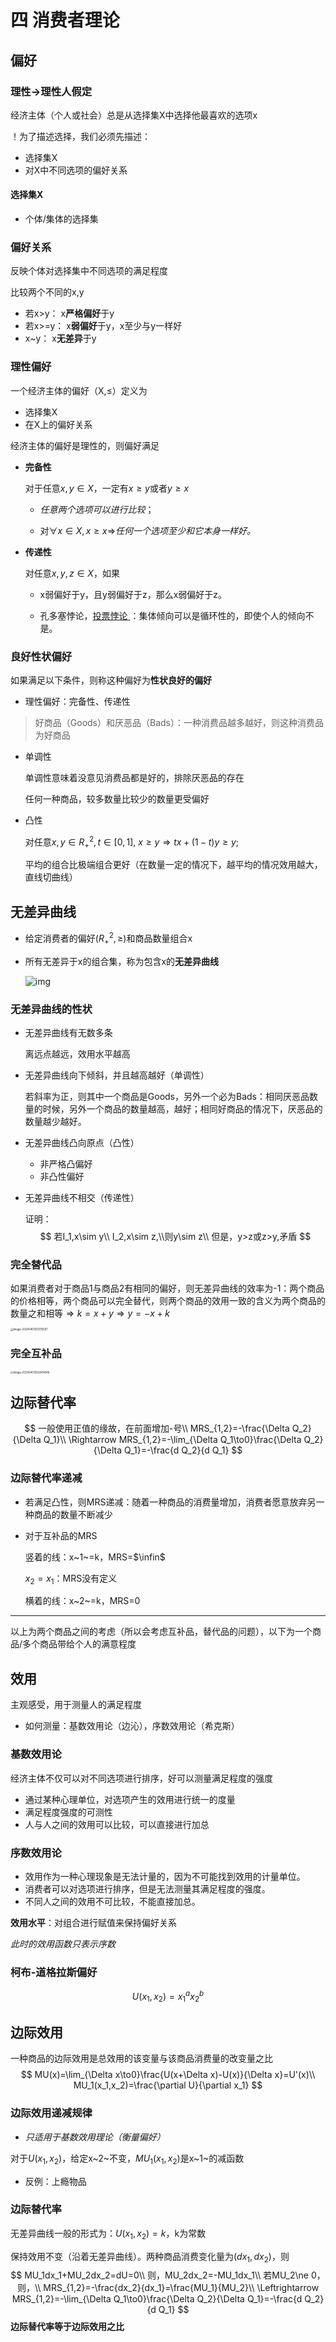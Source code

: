 # 四 消费者理论



## 偏好

### 理性->理性人假定

经济主体（个人或社会）总是从选择集X中选择他最喜欢的选项x

！为了描述选择，我们必须先描述：

* 选择集X
* 对X中不同选项的偏好关系

#### 选择集X

* 个体/集体的选择集

### 偏好关系

反映个体对选择集中不同选项的满足程度

比较两个不同的x,y

* 若x>y： x**严格偏好**于y
* 若x>=y： x**弱偏好**于y，x至少与y一样好
* x~y： x**无差异**于y

### 理性偏好

一个经济主体的偏好（X,$\le$）定义为

* 选择集X
* 在X上的偏好关系

经济主体的偏好是理性的，则偏好满足

* **完备性**

  对于任意$x,y \in X$，一定有$x\ge y$或者$y\ge x$

  * *任意两个选项可以进行比较*；

  * 对$\forall x\in X,x\ge x\Rightarrow$*任何一个选项至少和它本身一样好。*

* **传递性**

  对任意$x,y,z\in X$，如果

  * x弱偏好于y，且y弱偏好于z，那么x弱偏好于z。

  * 孔多塞悖论，[投票悖论 ](https://zh.wikipedia.org/wiki/投票悖论)：集体倾向可以是循环性的，即使个人的倾向不是。

### 良好性状偏好

如果满足以下条件，则称这种偏好为**性状良好的偏好**

* 理性偏好：完备性、传递性

>  好商品（Goods）和厌恶品（Bads）：一种消费品越多越好，则这种消费品为好商品

* 单调性

  单调性意味着没意见消费品都是好的，排除厌恶品的存在

  任何一种商品，较多数量比较少的数量更受偏好

* 凸性

  对任意$x,y\in R^2_+, t\in[0,1]$, $x\ge y\Rightarrow tx+(1-t)y\ge y$;

  平均的组合比极端组合更好（在数量一定的情况下，越平均的情况效用越大，直线切曲线）

## 无差异曲线

* 给定消费者的偏好$(R^2_+,\ge)$和商品数量组合x

* 所有无差异于x的组合集，称为包含x的**无差异曲线**

  ![img](./assets/Inferior_good-1711989067760-5.png)

### 无差异曲线的性状

* 无差异曲线有无数多条

  离远点越远，效用水平越高

* 无差异曲线向下倾斜，并且越高越好（单调性）

  若斜率为正，则其中一个商品是Goods，另外一个必为Bads：相同厌恶品数量的时候，另外一个商品的数量越高，越好；相同好商品的情况下，厌恶品的数量越少越好。

* 无差异曲线凸向原点（凸性）

  * 非严格凸偏好
  * 非凸性偏好

* 无差异曲线不相交（传递性）

  证明：
  $$
  若I_1,x\sim y\\
  I_2,x\sim z,\\则y\sim z\\
  但是，y>z或z>y,矛盾
  $$
  

### 完全替代品

如果消费者对于商品1与商品2有相同的偏好，则无差异曲线的效率为-1：两个商品的价格相等，两个商品可以完全替代，则两个商品的效用一致的含义为两个商品的数量之和相等$\Rightarrow k=x+y\Rightarrow y=-x+k$​

<img src="./assets/image-20240401202115597-1711989057948-3.png" alt="image-20240401202115597" style="zoom:30%;" />

### 完全互补品

<img src="./assets/image-20240401202044648-1711989042751-1.png" alt="image-20240401202044648" style="zoom:30%;" />

## 边际替代率


$$
一般使用正值的缘故，在前面增加-号\\
MRS_{1,2}=-\frac{\Delta Q_2}{\Delta Q_1}\\
\Rightarrow MRS_{1,2}=-\lim_{\Delta Q_1\to0}\frac{\Delta Q_2}{\Delta Q_1}=-\frac{d Q_2}{d Q_1}
$$

### 边际替代率递减

* 若满足凸性，则MRS递减：随着一种商品的消费量增加，消费者愿意放弃另一种商品的数量不断减少

* 对于互补品的MRS

  竖着的线：x~1~=k，MRS=$\infin$

  $x_2=x_1$​：MRS没有定义

  横着的线：x~2~=k，MRS=0

---

以上为两个商品之间的考虑（所以会考虑互补品，替代品的问题），以下为一个商品/多个商品带给个人的满意程度

## 效用

主观感受，用于测量人的满足程度

* 如何测量：基数效用论（边沁），序数效用论（希克斯）

### 基数效用论

经济主体不仅可以对不同选项进行排序，好可以测量满足程度的强度

* 通过某种心理单位，对选项产生的效用进行统一的度量
* 满足程度强度的可测性
* 人与人之间的效用可以比较，可以直接进行加总

### 序数效用论

* 效用作为一种心理现象是无法计量的，因为不可能找到效用的计量单位。
* 消费者可以对选项进行排序，但是无法测量其满足程度的强度。
* 不同人之间的效用不可比较，不能直接加总。

**效用水平**：对组合进行赋值来保持偏好关系

*此时的效用函数只表示序数*

### 柯布-道格拉斯偏好

$$
U(x_1,x_2)=x_1^ax_2^b
$$

## 边际效用

一种商品的边际效用是总效用的该变量与该商品消费量的改变量之比
$$
MU(x)=\lim_{\Delta x\to0}\frac{U(x+\Delta x)-U(x)}{\Delta x}=U'(x)\\
MU_1(x_1,x_2)=\frac{\partial U}{\partial x_1}
$$

### 边际效用递减规律

* *只适用于基数效用理论（衡量偏好）*

对于$U(x_1,x_2)$，给定x~2~不变，$MU_1(x_1,x_2)$是x~1~的减函数

* 反例：上瘾物品

### 边际替代率

无差异曲线一般的形式为：$U(x_1,x_2)=k$​，k为常数

保持效用不变（沿着无差异曲线）。两种商品消费变化量为$(dx_1,dx_2)$，则
$$
MU_1dx_1+MU_2dx_2=dU=0\\
则，MU_2dx_2=-MU_1dx_1\\
若MU_2\ne 0，则，\\
MRS_{1,2}=-\frac{dx_2}{dx_1}=\frac{MU_1}{MU_2}\\
\Leftrightarrow MRS_{1,2}=-\lim_{\Delta Q_1\to0}\frac{\Delta Q_2}{\Delta Q_1}=-\frac{d Q_2}{d Q_1}
$$
**边际替代率等于边际效用之比**

